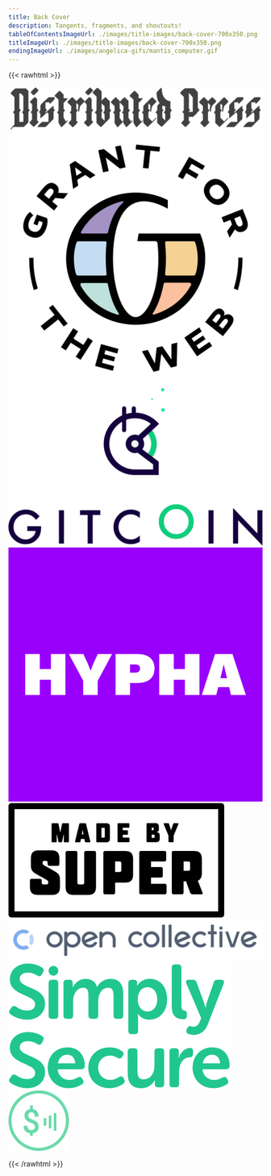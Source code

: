 ```yaml
---
title: Back Cover
description: Tangents, fragments, and shoutouts!
tableOfContentsImageUrl: ./images/title-images/back-cover-700x350.png
titleImageUrl: ./images/title-images/back-cover-700x350.png
endingImageUrl: ./images/angelica-gifs/mantis_computer.gif
---
```


{{< rawhtml >}}

<a href="https://distributed.press" target="_blank"><img src="logo-distributedpress.png" alt="" /></a>
<a href="https://grantfortheweb.org" target="_blank"><img src="logo-gftw.png" alt="" /></a>
<a href="https://gitcoin.co" target="_blank"><img src="logo-gitcoin.png" alt="" /></a>
<a href="https://distributed.press" target="_blank"><img src="logo-hypha.png" alt="" /></a>
<a href="https://www.madebysuper.com" target="_blank"><img src="logo-madebysuper.png" alt="" /></a>
<a href="https://opencollective.com" target="_blank"><img src="logo-opencollective.png" alt="" /></a>
<a href="https://simplysecure.org" target="_blank"><img src="logo-simplysecure.png" alt="" /></a>
<a href="https://webmonetization.org" target="_blank"><img src="logo-webmonetization.png" alt="" /></a>

{{< /rawhtml >}}